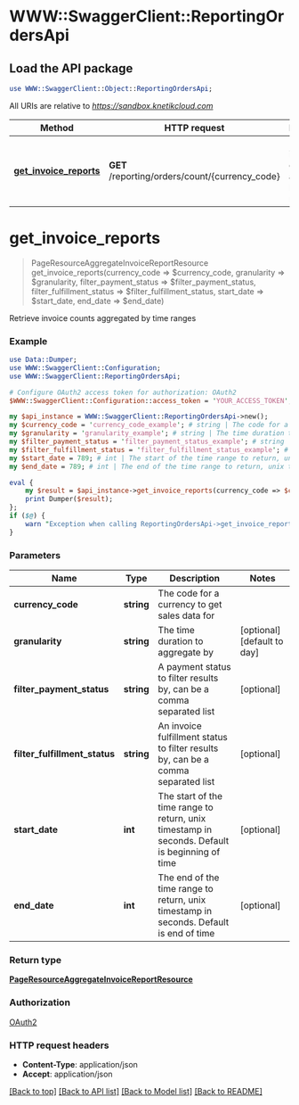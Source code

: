 # WWW::SwaggerClient::ReportingOrdersApi

## Load the API package
```perl
use WWW::SwaggerClient::Object::ReportingOrdersApi;
```

All URIs are relative to *https://sandbox.knetikcloud.com*

Method | HTTP request | Description
------------- | ------------- | -------------
[**get_invoice_reports**](ReportingOrdersApi.md#get_invoice_reports) | **GET** /reporting/orders/count/{currency_code} | Retrieve invoice counts aggregated by time ranges


# **get_invoice_reports**
> PageResourceAggregateInvoiceReportResource get_invoice_reports(currency_code => $currency_code, granularity => $granularity, filter_payment_status => $filter_payment_status, filter_fulfillment_status => $filter_fulfillment_status, start_date => $start_date, end_date => $end_date)

Retrieve invoice counts aggregated by time ranges

### Example 
```perl
use Data::Dumper;
use WWW::SwaggerClient::Configuration;
use WWW::SwaggerClient::ReportingOrdersApi;

# Configure OAuth2 access token for authorization: OAuth2
$WWW::SwaggerClient::Configuration::access_token = 'YOUR_ACCESS_TOKEN';

my $api_instance = WWW::SwaggerClient::ReportingOrdersApi->new();
my $currency_code = 'currency_code_example'; # string | The code for a currency to get sales data for
my $granularity = 'granularity_example'; # string | The time duration to aggregate by
my $filter_payment_status = 'filter_payment_status_example'; # string | A payment status to filter results by, can be a comma separated list
my $filter_fulfillment_status = 'filter_fulfillment_status_example'; # string | An invoice fulfillment status to filter results by, can be a comma separated list
my $start_date = 789; # int | The start of the time range to return, unix timestamp in seconds. Default is beginning of time
my $end_date = 789; # int | The end of the time range to return, unix timestamp in seconds. Default is end of time

eval { 
    my $result = $api_instance->get_invoice_reports(currency_code => $currency_code, granularity => $granularity, filter_payment_status => $filter_payment_status, filter_fulfillment_status => $filter_fulfillment_status, start_date => $start_date, end_date => $end_date);
    print Dumper($result);
};
if ($@) {
    warn "Exception when calling ReportingOrdersApi->get_invoice_reports: $@\n";
}
```

### Parameters

Name | Type | Description  | Notes
------------- | ------------- | ------------- | -------------
 **currency_code** | **string**| The code for a currency to get sales data for | 
 **granularity** | **string**| The time duration to aggregate by | [optional] [default to day]
 **filter_payment_status** | **string**| A payment status to filter results by, can be a comma separated list | [optional] 
 **filter_fulfillment_status** | **string**| An invoice fulfillment status to filter results by, can be a comma separated list | [optional] 
 **start_date** | **int**| The start of the time range to return, unix timestamp in seconds. Default is beginning of time | [optional] 
 **end_date** | **int**| The end of the time range to return, unix timestamp in seconds. Default is end of time | [optional] 

### Return type

[**PageResourceAggregateInvoiceReportResource**](PageResourceAggregateInvoiceReportResource.md)

### Authorization

[OAuth2](../README.md#OAuth2)

### HTTP request headers

 - **Content-Type**: application/json
 - **Accept**: application/json

[[Back to top]](#) [[Back to API list]](../README.md#documentation-for-api-endpoints) [[Back to Model list]](../README.md#documentation-for-models) [[Back to README]](../README.md)

